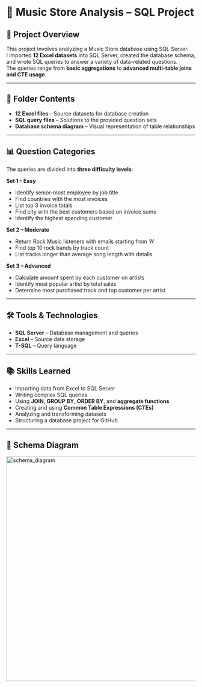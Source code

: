# 🎵 Music Store Analysis – SQL Project

## 📌 Project Overview
This project involves analyzing a Music Store database using SQL Server.  
I imported **12 Excel datasets** into SQL Server, created the database schema, and wrote SQL queries to answer a variety of data-related questions.  
The queries range from **basic aggregations** to **advanced multi-table joins and CTE usage**.

---

## 📂 Folder Contents
- **12 Excel files** – Source datasets for database creation  
- **SQL query files** – Solutions to the provided question sets  
- **Database schema diagram** – Visual representation of table relationships  

---

## 📊 Question Categories
The queries are divided into **three difficulty levels**:

**Set 1 – Easy**  
- Identify senior-most employee by job title  
- Find countries with the most invoices  
- List top 3 invoice totals  
- Find city with the best customers based on invoice sums  
- Identify the highest spending customer  

**Set 2 – Moderate**  
- Return Rock Music listeners with emails starting from 'A'  
- Find top 10 rock bands by track count  
- List tracks longer than average song length with details  

**Set 3 – Advanced**  
- Calculate amount spent by each customer on artists  
- Identify most popular artist by total sales  
- Determine most purchased track and top customer per artist  

---

## 🛠 Tools & Technologies
- **SQL Server** – Database management and queries  
- **Excel** – Source data storage  
- **T-SQL** – Query language  

---

## 📚 Skills Learned
- Importing data from Excel to SQL Server  
- Writing complex SQL queries  
- Using **JOIN**, **GROUP BY**, **ORDER BY**, and **aggregate functions**  
- Creating and using **Common Table Expressions (CTEs)**  
- Analyzing and transforming datasets  
- Structuring a database project for GitHub  

---

## 📜 Schema Diagram
<img width="594" height="598" alt="schema_diagram" src="https://github.com/user-attachments/assets/4c89b606-6b43-4bb9-aa44-3e58992b13d4" />
